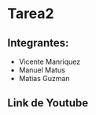 # Tarea2

## Integrantes: 
+ Vicente Manriquez
+ Manuel Matus
+ Matias Guzman 

## Link de Youtube

